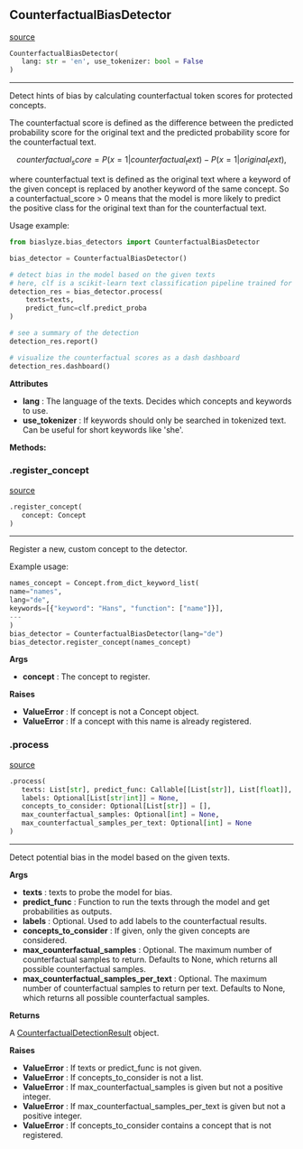 #


## CounterfactualBiasDetector
[source](https://github.com/biaslyze-dev/biaslyze/blob/main/biaslyze/bias_detectors/counterfactual_biasdetector.py/#L19)
```python 
CounterfactualBiasDetector(
   lang: str = 'en', use_tokenizer: bool = False
)
```


---
Detect hints of bias by calculating counterfactual token scores for protected concepts.

The counterfactual score is defined as the difference between the predicted
probability score for the original text and the predicted probability score for the counterfactual text.

$$counterfactual_score = P(x=1|counterfactual_text) - P(x=1|original_text),$$

where counterfactual text is defined as the original text where a keyword of the given concept is
replaced by another keyword of the same concept. So a counterfactual_score > 0 means that the
model is more likely to predict the positive class for the original text than for the counterfactual text.

Usage example:

```python
from biaslyze.bias_detectors import CounterfactualBiasDetector

bias_detector = CounterfactualBiasDetector()

# detect bias in the model based on the given texts
# here, clf is a scikit-learn text classification pipeline trained for a binary classification task
detection_res = bias_detector.process(
    texts=texts,
    predict_func=clf.predict_proba
)

# see a summary of the detection
detection_res.report()

# visualize the counterfactual scores as a dash dashboard
detection_res.dashboard()
```


**Attributes**

* **lang**  : The language of the texts. Decides which concepts and keywords to use.
* **use_tokenizer**  : If keywords should only be searched in tokenized text. Can be useful for short keywords like 'she'.



**Methods:**


### .register_concept
[source](https://github.com/biaslyze-dev/biaslyze/blob/main/biaslyze/bias_detectors/counterfactual_biasdetector.py/#L70)
```python
.register_concept(
   concept: Concept
)
```

---
Register a new, custom concept to the detector.

Example usage:
```python
names_concept = Concept.from_dict_keyword_list(
name="names",
lang="de",
keywords=[{"keyword": "Hans", "function": ["name"]}],
---
)
bias_detector = CounterfactualBiasDetector(lang="de")
bias_detector.register_concept(names_concept)
```


**Args**

* **concept**  : The concept to register.


**Raises**

* **ValueError**  : If concept is not a Concept object.
* **ValueError**  : If a concept with this name is already registered.


### .process
[source](https://github.com/biaslyze-dev/biaslyze/blob/main/biaslyze/bias_detectors/counterfactual_biasdetector.py/#L97)
```python
.process(
   texts: List[str], predict_func: Callable[[List[str]], List[float]],
   labels: Optional[List[str|int]] = None,
   concepts_to_consider: Optional[List[str]] = [],
   max_counterfactual_samples: Optional[int] = None,
   max_counterfactual_samples_per_text: Optional[int] = None
)
```

---
Detect potential bias in the model based on the given texts.


**Args**

* **texts**  : texts to probe the model for bias.
* **predict_func**  : Function to run the texts through the model and get probabilities as outputs.
* **labels**  : Optional. Used to add labels to the counterfactual results.
* **concepts_to_consider**  : If given, only the given concepts are considered.
* **max_counterfactual_samples**  : Optional. The maximum number of counterfactual samples to return. Defaults to None, which returns all possible counterfactual samples.
* **max_counterfactual_samples_per_text**  : Optional. The maximum number of counterfactual samples to return per text. Defaults to None, which returns all possible counterfactual samples.


**Returns**

A [CounterfactualDetectionResult](/biaslyze/results/counterfactual_detection_results/) object.


**Raises**

* **ValueError**  : If texts or predict_func is not given.
* **ValueError**  : If concepts_to_consider is not a list.
* **ValueError**  : If max_counterfactual_samples is given but not a positive integer.
* **ValueError**  : If max_counterfactual_samples_per_text is given but not a positive integer.
* **ValueError**  : If concepts_to_consider contains a concept that is not registered.

